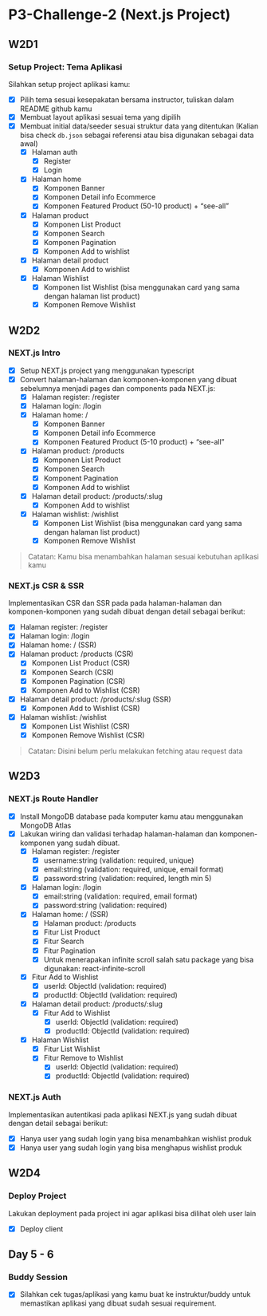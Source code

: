 # P3-Challenge-2 (Next.js Project)

## W2D1

### Setup Project: Tema Aplikasi

Silahkan setup project aplikasi kamu:

- [x] Pilih tema sesuai kesepakatan bersama instructor, tuliskan dalam README github kamu
- [x] Membuat layout aplikasi sesuai tema yang dipilih
- [x] Membuat initial data/seeder sesuai struktur data yang ditentukan (Kalian bisa check `db.json` sebagai referensi atau bisa digunakan sebagai data awal)
  - [x] Halaman auth
    - [x] Register
    - [x] Login
  - [x] Halaman home
    - [x] Komponen Banner
    - [x] Komponen Detail info Ecommerce
    - [x] Komponen Featured Product (50-10 product) + “see-all”
  - [x] Halaman product
    - [x] Komponen List Product
    - [x] Komponen Search
    - [x] Komponen Pagination
    - [x] Komponen Add to wishlist
  - [x] Halaman detail product
    - [x] Komponen Add to wishlist
  - [x] Halaman Wishlist
    - [x] Komponen list Wishlist (bisa menggunakan card yang sama dengan halaman list product)
    - [x] Komponen Remove Wishlist

## W2D2

### NEXT.js Intro

- [x] Setup NEXT.js project yang menggunakan typescript
- [x] Convert halaman-halaman dan komponen-komponen yang dibuat sebelumnya menjadi pages dan components pada NEXT.js:
  - [x] Halaman register: /register
  - [x] Halaman login: /login
  - [x] Halaman home: /
    - [x] Komponen Banner
    - [x] Komponen Detail info Ecommerce
    - [x] Komponen Featured Product (5-10 product) + “see-all”
  - [x] Halaman product: /products
    - [x] Komponen List Product
    - [x] Komponen Search
    - [x] Komponent Pagination
    - [x] Komponen Add to wishlist
  - [x] Halaman detail product: /products/:slug
    - [x] Komponen Add to wishlist
  - [x] Halaman wishlist: /wishlist
    - [x] Komponen List Wishlist (bisa menggunakan card yang sama dengan halaman list product)
    - [x] Komponen Remove Wishlist

> Catatan: Kamu bisa menambahkan halaman sesuai kebutuhan aplikasi kamu

### NEXT.js CSR & SSR

Implementasikan CSR dan SSR pada pada halaman-halaman dan komponen-komponen yang sudah dibuat dengan detail sebagai berikut:

- [x] Halaman register: /register
- [x] Halaman login: /login
- [x] Halaman home: / (SSR)
- [x] Halaman product: /products (CSR)
  - [x] Komponen List Product (CSR)
  - [x] Komponen Search (CSR)
  - [x] Komponen Pagination (CSR)
  - [x] Komponen Add to Wishlist (CSR)
- [x] Halaman detail product: /products/:slug (SSR)
  - [x] Komponen Add to Wishlist (CSR)
- [x] Halaman wishlist: /wishlist
  - [x] Komponen List Wishlist (CSR)
  - [x] Komponen Remove Wishlist (CSR)

> Catatan: Disini belum perlu melakukan fetching atau request data

## W2D3

### NEXT.js Route Handler

- [x] Install MongoDB database pada komputer kamu atau menggunakan MongoDB Atlas
- [x] Lakukan wiring dan validasi terhadap halaman-halaman dan komponen-komponen yang sudah dibuat.
  - [x] Halaman register: /register
    - [x] username:string (validation: required, unique)
    - [x] email:string (validation: required, unique, email format)
    - [x] password:string (validation: required, length min 5)
  - [x] Halaman login: /login
    - [x] email:string (validation: required, email format)
    - [x] password:string (validation: required)
  - [x] Halaman home: / (SSR)
    - [x] Halaman product: /products
    - [x] Fitur List Product
    - [x] Fitur Search
    - [x] Fitur Pagination
    - [x] Untuk menerapakan infinite scroll salah satu package yang bisa digunakan: react-infinite-scroll
  - [x] Fitur Add to Wishlist
    - [x] userId: ObjectId (validation: required)
    - [x] productId: ObjectId (validation: required)
  - [x] Halaman detail product: /products/:slug
    - [x] Fitur Add to Wishlist
      - [x] userId: ObjectId (validation: required)
      - [x] productId: ObjectId (validation: required)
  - [x] Halaman Wishlist
    - [x] Fitur List Wishlist
    - [x] Fitur Remove to Wishlist
      - [x] userId: ObjectId (validation: required)
      - [x] productId: ObjectId (validation: required)

### NEXT.js Auth

Implementasikan autentikasi pada aplikasi NEXT.js yang sudah dibuat dengan detail sebagai berikut:

- [x] Hanya user yang sudah login yang bisa menambahkan wishlist produk
- [x] Hanya user yang sudah login yang bisa menghapus wishlist produk

## W2D4

### Deploy Project

Lakukan deployment pada project ini agar aplikasi bisa dilihat oleh user lain

- [x] Deploy client

## Day 5 - 6

### Buddy Session

- [x] Silahkan cek tugas/aplikasi yang kamu buat ke instruktur/buddy untuk memastikan aplikasi yang dibuat sudah sesuai requirement.
